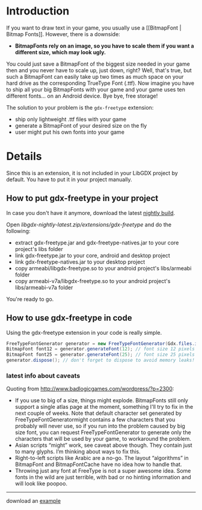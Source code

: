 # Introduction #

If you want to draw text in your game, you usually use a [[BitmapFont | Bitmap Fonts]].
However, there is a downside:

* **BitmapFonts rely on an image, so you have to scale them if you want a different size, which may look ugly.**

You could just save a BitmapFont of the biggest size needed in your game then and you never have to scale up, just down, right?
Well, that's true, but such a BitmapFont can easily take up two times as much space on your hard drive as the corresponding TrueType Font (.ttf).
Now imagine you have to ship all your big BitmapFonts with your game and your game uses ten different fonts... on an Android device. Bye bye, free storage!

The solution to your problem is the `gdx-freetype` extension:
  * ship only lightweight .ttf files with your game
  * generate a BitmapFont of your desired size on the fly
  * user might put his own fonts into your game

# Details #

Since this is an extension, it is not included in your LibGDX project by default.
You have to put it in your project manually.

## How to put gdx-freetype in your project ##

In case you don't have it anymore, download the latest [nightly build](http://libgdx.badlogicgames.com/nightlies/).

Open _libgdx-nightly-latest.zip/extensions/gdx-freetype_ and do the following:
  * extract gdx-freetype.jar and gdx-freetype-natives.jar to your core project's libs folder
  * link gdx-freetype.jar to your core, android and desktop project
  * link gdx-freetype-natives.jar to your desktop project
  * copy armeabi/libgdx-freetype.so to your android project's libs/armeabi folder
  * copy armeabi-v7a/libgdx-freetype.so to your android project's libs/armeabi-v7a folder

You're ready to go.

## How to use gdx-freetype in code ##

Using the gdx-freetype extension in your code is really simple.
```java
FreeTypeFontGenerator generator = new FreeTypeFontGenerator(Gdx.files.internal("fonts/myfont.ttf"));
BitmapFont font12 = generator.generateFont(12); // font size 12 pixels
BitmapFont font25 = generator.generateFont(25); // font size 25 pixels
generator.dispose(); // don't forget to dispose to avoid memory leaks!
```

### latest info about caveats ###

Quoting from http://www.badlogicgames.com/wordpress/?p=2300:
  * If you use to big of a size, things might explode. BitmapFonts still only support a single atlas page at the moment, something I'll try to fix in the next couple of weeks. Note that default character set generated by FreeTypeFontGeneratormight contains a few characters that you probably will never use, so if you run into the problem caused by big size font, you can request FreeTypeFontGenerator to generate only the characters that will be used by your game, to workaround the problem.
  * Asian scripts “might” work, see caveat above though. They contain just to many glyphs. I’m thinking about ways to fix this.
  * Right-to-left scripts like Arabic are a no-go. The layout “algorithms” in BitmapFont and BitmapFontCache have no idea how to handle that.
  * Throwing just any font at FreeType is not a super awesome idea. Some fonts in the wild are just terrible, with bad or no hinting information and will look like poopoo.

----

download an [example](https://bitbucket.org/dermetfan/somelibgdxtests/downloads/gdx-freetype%20test.jar)